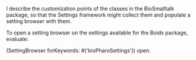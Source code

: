 I describe the customization points of the classes in the BioSmalltalk package, so that the Settings framework might collect them and populate a setting browser with them.

To open a setting browser on the settings available for the Boids package, evaluate:

(SettingBrowser forKeywords: #('bioPharoSettings')) open.
